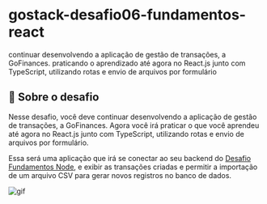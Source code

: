 # gostack-desafio06-fundamentos-react
continuar desenvolvendo a aplicação de gestão de transações, a GoFinances. praticando o aprendizado até agora no React.js junto com TypeScript, utilizando rotas e envio de arquivos por formulário


## :rocket: Sobre o desafio

Nesse desafio, você deve continuar desenvolvendo a aplicação de gestão de transações, a GoFinances. Agora você irá praticar o que você aprendeu até agora no React.js junto com TypeScript, utilizando rotas e envio de arquivos por formulário.

Essa será uma aplicação que irá se conectar ao seu backend do [Desafio Fundamentos Node](https://github.com/carlosrobert0/gostack-desafio05-database-upload), e exibir as transações criadas e permitir a importação de um arquivo CSV para gerar novos registros no banco de dados.

![gif](https://github.com/carlosrobert0/gostack-desafio06-fundamentos-react/issues/3#issue-668385561)
